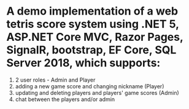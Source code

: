 # A demo implementation of a web tetris score system using .NET 5, ASP.NET Core MVC, Razor Pages, SignalR, bootstrap, EF Core, SQL Server 2018, which supports:
1. 2 user roles - Admin and Player
2. adding a new game score and changing nickname (Player)
3. updating and deleting players and players' game scores (Admin)
4. chat between the players and/or admin
